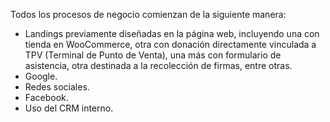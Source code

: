 Todos los procesos de negocio comienzan de la siguiente manera:

* Landings previamente diseñadas en la página web, incluyendo una con tienda en WooCommerce, otra con donación directamente vinculada a TPV (Terminal de Punto de Venta), una más con formulario de asistencia, otra destinada a la recolección de firmas, entre otras.
* Google.
* Redes sociales.
* Facebook.
* Uso del CRM interno.